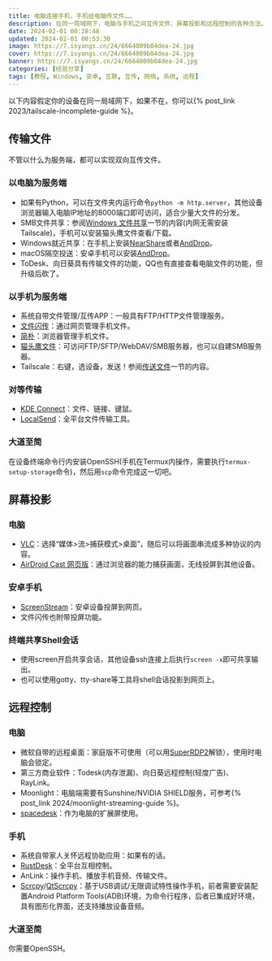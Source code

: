 ```yaml
---
title: 电脑连接手机，手机给电脑传文件……
description: 在同一局域网下，电脑与手机之间互传文件、屏幕投影和远程控制的各种方法。
date: 2024-02-01 00:28:48
updated: 2024-02-01 00:53:30
image: https://7.isyangs.cn/24/6664009b04dea-24.jpg
cover: https://7.isyangs.cn/24/6664009b04dea-24.jpg
banner: https://7.isyangs.cn/24/6664009b04dea-24.jpg
categories: [经验分享]
tags: [教程, Windows, 安卓, 互联, 互传, 网络, 系统, 远程]
---
```


以下内容假定你的设备在同一局域网下，如果不在，你可以{% post_link 2023/tailscale-incomplete-guide %}。

## 传输文件

不管以什么为服务端，都可以实现双向互传文件。

### 以电脑为服务端

- 如果有Python，可以在文件夹内运行命令`python -m http.server`，其他设备浏览器输入电脑IP地址的8000端口即可访问，适合少量大文件的分发。
- SMB文件共享：参阅[Windows 文件共享](/202310/tailscale-incomplete-guide/#Windows-文件共享)一节的内容(内网无需安装Tailscale)，手机可以安装猫头鹰文件查看/下载。
- Windows就近共享：在手机上安装[NearShare](https://nearshare.shortdev.de/)或者[AndDrop](https://www.appinn.com/anddrop/)。
- macOS隔空投送：安卓手机可以安装[AndDrop](https://www.appinn.com/anddrop/)。
- ToDesk、向日葵具有传输文件的功能，QQ也有直接查看电脑文件的功能，但升级后砍了。

### 以手机为服务端

- 系统自带文件管理/互传APP：一般具有FTP/HTTP文件管理服务。
- [文件闪传](https://skyhacker2.github.io/blog/index.html?projects/%E6%96%87%E4%BB%B6%E9%97%AA%E4%BC%A0.md)：通过网页管理手机文件。
- [简朴](https://github.com/ismartcoding/plain-app/blob/main/README_zh_CN.md)：浏览器管理手机文件。
- [猫头鹰文件](https://www.skyjos.cn/owlfiles/)：可访问FTP/SFTP/WebDAV/SMB服务器，也可以自建SMB服务器。
- Tailscale：右键，选设备，发送！参阅[传送文件](/202310/tailscale-incomplete-guide/#%E4%BC%A0%E9%80%81%E6%96%87%E4%BB%B6)一节的内容。

### 对等传输

- [KDE Connect](https://kdeconnect.kde.org/)：文件、链接、键鼠。
- [LocalSend](https://localsend.org/)：全平台文件传输工具。

### 大道至简

在设备终端命令行内安装OpenSSH(手机在Termux内操作，需要执行`termux-setup-storage`命令)，然后用`scp`命令完成这一切吧。

## 屏幕投影

### 电脑

- [VLC](https://www.videolan.org/vlc/)：选择“媒体>流>捕获模式>桌面”，随后可以将画面串流成多种协议的内容。
- [AirDroid Cast 网页版](https://webcast.airdroid.com/home)：通过浏览器的能力捕获画面，无线投屏到其他设备。

### 安卓手机

- [ScreenStream](https://github.com/dkrivoruchko/ScreenStream)：安卓设备投屏到网页。
- 文件闪传也附带投屏功能。

### 终端共享Shell会话

- 使用screen开启共享会话，其他设备ssh连接上后执行`screen -x`即可共享输出。
- 也可以使用gotty、tty-share等工具将shell会话投影到网页上。

## 远程控制

### 电脑

- 微软自带的远程桌面：家庭版不可使用（可以用[SuperRDP2](https://github.com/anhkgg/SuperRDP)解锁），使用时电脑会锁定。
- 第三方商业软件：Todesk(内存泄漏)、向日葵远程控制(轻度广告)、RayLink。
- Moonlight：电脑端需要有Sunshine/NVIDIA SHIELD服务，可参考{% post_link 2024/moonlight-streaming-guide %}。
- [spacedesk](https://test.spacedesk.net/home)：作为电脑的扩展屏使用。

### 手机

- 系统自带家人关怀远程协助应用：如果有的话。
- [RustDesk](https://rustdesk.com/zh/)：全平台互相控制。
- AnLink：操作手机、播放手机音频、传输文件。
- [Scrcpy](https://github.com/Genymobile/scrcpy)/[QtScrcpy](https://github.com/barry-ran/QtScrcpy)：基于USB调试/无限调试特性操作手机，前者需要安装配置Android Platform Tools(ADB)环境，为命令行程序，后者已集成好环境，具有图形化界面，还支持播放设备音频。

### 大道至简

你需要OpenSSH。
